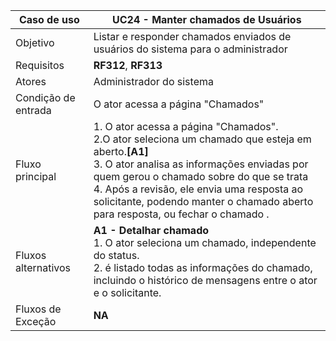 | Caso de uso         | UC24 - Manter chamados de Usuários                                                                                                                                                                                                                                                                                                                                                                                                                                                                                                                                                                                                                                                          |
| ------------------- | ------------------------------------------------------------------------------------------------------------------------------------------------------------------------------------------------------------------------------------------------------------------------------------------------------------------------------------------------------------------------------------------------------------------------------------------------------------------------------------------------------------------------------------------------------------------------------------------------------------------------------------------------------------------------------------------- |
| Objetivo            | Listar e responder chamados enviados de usuários do sistema para o administrador                                                                                                                                                                                                                                                                                                                                                                                                                                                                                                                                                                                                                |
| Requisitos          | **RF312**, **RF313**                                                                                                                                                                                                                                                                                                                                                                                                                                                                                                                                                                                                                                                                                  |
| Atores              | Administrador do sistema                                                                                                                                                                                                                                                                                                                                                                                                                                                                                                                                                                                                                                     |
| Condição de entrada | O ator acessa a página "Chamados"                                                                                                                                                                                                                                                                                                                                                                                                                                                                                                                               |
| Fluxo principal     | 1. O ator acessa a página "Chamados".<br> 2.O ator seleciona um chamado que esteja em aberto.**[A1]**  <br>3.  O ator analisa as informações enviadas por quem gerou o chamado sobre do que se trata <br> 4. Após a revisão, ele envia uma resposta ao solicitante, podendo manter o chamado aberto para resposta, ou fechar o chamado .                                                                                                                                                                                                                                                                                       |
| Fluxos alternativos | **A1 - Detalhar chamado** <br>1. O ator seleciona um chamado, independente do status.<br> 2. é listado todas as informações do chamado, incluindo o histórico de mensagens entre o ator e o solicitante.
| Fluxos de Exceção   | **NA**
